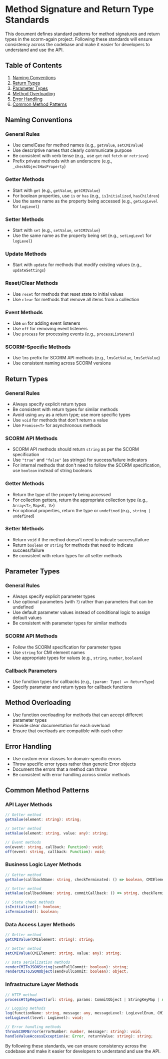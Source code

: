 # Method Signature and Return Type Standards

This document defines standard patterns for method signatures and return types in the scorm-again
project. Following
these standards will ensure consistency across the codebase and make it easier for developers to
understand and use the
API.

## Table of Contents

1. [Naming Conventions](#naming-conventions)
2. [Return Types](#return-types)
3. [Parameter Types](#parameter-types)
4. [Method Overloading](#method-overloading)
5. [Error Handling](#error-handling)
6. [Common Method Patterns](#common-method-patterns)

## Naming Conventions

### General Rules

- Use camelCase for method names (e.g., `getValue`, `setCMIValue`)
- Use descriptive names that clearly communicate purpose
- Be consistent with verb tense (e.g., use `get` not `fetch` or `retrieve`)
- Prefix private methods with an underscore (e.g., `_checkObjectHasProperty`)

### Getter Methods

- Start with `get` (e.g., `getValue`, `getCMIValue`)
- For boolean properties, use `is` or `has` (e.g., `isInitialized`, `hasChildren`)
- Use the same name as the property being accessed (e.g., `getLogLevel` for `logLevel`)

### Setter Methods

- Start with `set` (e.g., `setValue`, `setCMIValue`)
- Use the same name as the property being set (e.g., `setLogLevel` for `logLevel`)

### Update Methods

- Start with `update` for methods that modify existing values (e.g., `updateSettings`)

### Reset/Clear Methods

- Use `reset` for methods that reset state to initial values
- Use `clear` for methods that remove all items from a collection

### Event Methods

- Use `on` for adding event listeners
- Use `off` for removing event listeners
- Use `process` for processing events (e.g., `processListeners`)

### SCORM-Specific Methods

- Use `lms` prefix for SCORM API methods (e.g., `lmsGetValue`, `lmsSetValue`)
- Use consistent naming across SCORM versions

## Return Types

### General Rules

- Always specify explicit return types
- Be consistent with return types for similar methods
- Avoid using `any` as a return type; use more specific types
- Use `void` for methods that don't return a value
- Use `Promise<T>` for asynchronous methods

### SCORM API Methods

- SCORM API methods should return `string` as per the SCORM specification
- Use `"true"` and `"false"` (as strings) for success/failure indicators
- For internal methods that don't need to follow the SCORM specification, use `boolean` instead of
  string booleans

### Getter Methods

- Return the type of the property being accessed
- For collection getters, return the appropriate collection type (e.g., `Array<T>`, `Map<K, V>`)
- For optional properties, return the type or `undefined` (e.g., `string | undefined`)

### Setter Methods

- Return `void` if the method doesn't need to indicate success/failure
- Return `boolean` or `string` for methods that need to indicate success/failure
- Be consistent with return types for all setter methods

## Parameter Types

### General Rules

- Always specify explicit parameter types
- Use optional parameters (with `?`) rather than parameters that can be undefined
- Use default parameter values instead of conditional logic to assign default values
- Be consistent with parameter types for similar methods

### SCORM API Methods

- Follow the SCORM specification for parameter types
- Use `string` for CMI element names
- Use appropriate types for values (e.g., `string`, `number`, `boolean`)

### Callback Parameters

- Use function types for callbacks (e.g., `(param: Type) => ReturnType`)
- Specify parameter and return types for callback functions

## Method Overloading

- Use function overloading for methods that can accept different parameter types
- Provide clear documentation for each overload
- Ensure that overloads are compatible with each other

## Error Handling

- Use custom error classes for domain-specific errors
- Throw specific error types rather than generic Error objects
- Document the errors that a method can throw
- Be consistent with error handling across similar methods

## Common Method Patterns

### API Layer Methods

```typescript
// Getter method
getValue(element: string): string;

// Setter method
setValue(element: string, value: any): string;

// Event methods
on(event: string, callback: Function): void;
off(event: string, callback: Function): void;
```

### Business Logic Layer Methods

```typescript
// Getter method
getValue(callbackName: string, checkTerminated: () => boolean, CMIElement: string): string;

// Setter method
setValue(callbackName: string, commitCallback: () => string, checkTerminated: () => boolean, CMIElement: string, value: any): string;

// State check methods
isInitialized(): boolean;
isTerminated(): boolean;
```

### Data Access Layer Methods

```typescript
// Getter method
getCMIValue(CMIElement: string): string;

// Setter method
setCMIValue(CMIElement: string, value: any): string;

// Data serialization methods
renderCMIToJSONString(sendFullCommit: boolean): string;
renderCMIToJSONObject(sendFullCommit: boolean): object;
```

### Infrastructure Layer Methods

```typescript
// HTTP method
processHttpRequest(url: string, params: CommitObject | StringKeyMap | Array<any>, immediate: boolean): Promise<ResultObject>;

// Logging methods
log(functionName: string, message: any, messageLevel: LogLevelEnum, CMIElement?: string): void;
setLogLevel(level: LogLevel): void;

// Error handling methods
throwSCORMError(errorNumber: number, message?: string): void;
handleValueAccessException(e: Error, returnValue: string): string;
```

By following these standards, we can ensure consistency across the codebase and make it easier for
developers to
understand and use the API.
